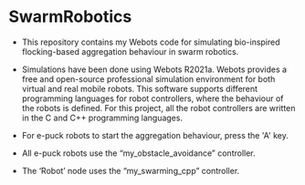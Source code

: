 # SwarmRobotics

- This repository contains my Webots code for simulating bio-inspired flocking-based aggregation behaviour in swarm robotics.
- Simulations have been done using Webots R2021a. 
   Webots provides a free and open-source professional simulation environment for both virtual and real mobile robots. This software supports different programming 
   languages for robot controllers, where the behaviour of the robots is defined. For this project, all the robot controllers are written in the C and C++ 
   programming languages.

- For e-puck robots to start the aggregation behaviour, press the 'A' key.

- All e-puck robots use the “my_obstacle_avoidance” controller.
- The ‘Robot’ node uses the “my_swarming_cpp” controller.
